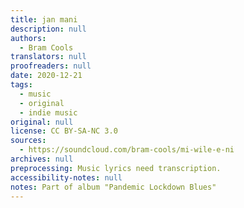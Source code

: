 ```yaml
---
title: jan mani
description: null
authors:
  - Bram Cools
translators: null
proofreaders: null
date: 2020-12-21
tags:
  - music
  - original
  - indie music
original: null
license: CC BY-SA-NC 3.0
sources:
  - https://soundcloud.com/bram-cools/mi-wile-e-ni
archives: null
preprocessing: Music lyrics need transcription.
accessibility-notes: null
notes: Part of album "Pandemic Lockdown Blues"
---
```


<!-- A song in toki pona about the dangers of jan mani for the rest of the world. -->

